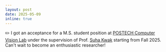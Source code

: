 ```yaml
---
layout: post
date: 2025-05-09
inline: true
---
```


✏️ I got an acceptance for a M.S. student position at [POSTECH Computer Vision Lab](https://cvlab.postech.ac.kr/lab/) under the supervision of Prof. [Suha Kwak](https://suhakwak.github.io/) starting from Fall 2025. Can't wait to become an enthusiastic researcher! 
